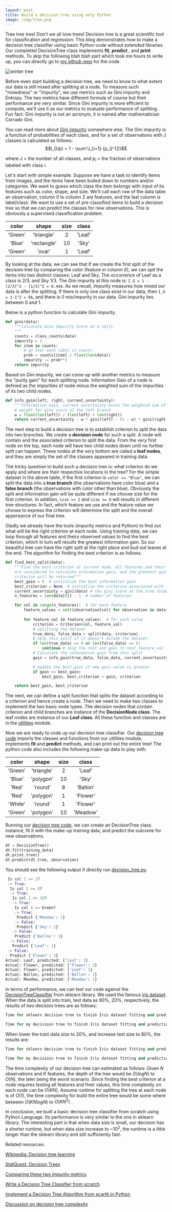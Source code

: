 ```yaml
---
layout: post
title: Build a decision tree using only Python
image: /img/tree.png
---
```


Tree tree tree! Don't we all love trees! Decision tree is a great scientific tool for classification and regression. This blog demonstrates how to make a decision tree classifier using basic Python code without extended libraries.  Our completed DecisionTree class implements **fit**, **predict** , and **print** methods. To skip the following blah blah part which took me hours to write up, you can directly go to [my github repo](https://github.com/qianjing2020/CS-Build-Week-I-/tree/master/src) for the code. 

![winter tree](https://www.texastreetrimmers.com/wp-content/uploads/2015/12/Frozen-Tree-in-Winter.jpg)     

Before even start building a decision tree, we need to know to what extent our data is still mixed after splitting at a node. To measure such "mixedness" or "impurity", we use metrics such as Gini impurity and Entropy. The two metrics have different formula of course but their performance are very similar. Since Gini impurity is more efficient to compute, we'll use it as our metrics to evaluate performance of splitting. Fun fact: Gini impurity is not an acronym, it is named after mathematician Corrado Gini.  

You can read more about [Gini impurity](https://en.wikipedia.org/wiki/Decision_tree_learning#Gini_impurity) somewhere else. The Gini impurity is a function of probabilities of each class, and for a set of observations with J classes is calculated as follows: 
$$I_G(p) = 1 - \sum^J_{i=1} {p_i}^{2}$$

where $J$ = the number of all classes, and $p_i$ = the fraction of observations labeled with class $i$.

Let's start with simple example. Suppose we have a task to identify items from images, and the items have been boiled down to numbers and/or categories. We want to guess which class the item belongs with input of its features such as color, shape, and size. We'll call each row of the data table an observation, column 0 to column 2 are features, and the last column is label/class. We want to use a set of pre-classified items to build a decision tree so that we can predict the classes for new observations. This is obviously a supervised classification problem. 

| color    |  shape     |  size  |  class   |
| :-----:  |  :-----:   | :-----:|  :-----:  |    
|'Green'   |  'triangle'|  2   |  'Leaf'     |  
|  'Blue'  |  'rectangle' |  10  |  'Sky'      | 
|  'Green'  |  'oval'   |  1  |  'Leaf'   |  

By looking at the data, we can see that if we create the first split of the decision tree by comparing the color (feature in column 0), we can spit the items into two distinct classes: Leaf and Sky. The occurrence of Leaf as a class is $2/3$, and Sky $1/3$. The Gini impurity at this node is:
```I_G = 1 - (2/3)^2 - (1/3)^2 = 0.444```. As we recall, impurity measures how mixed our data is after the splitting.  If there is only one class exist in our data, then ```I_G = 1-1^2 = 0$```, and there is 0 mix/impurity in our data. Gini impurity lies between 0 and 1.

Below is a python function to calculate Gini impurity.
```python
def gini(data):
    """Calculate Gini Impurity Score at a split.
    """
    counts = class_counts(data)
    impurity = 1
    for item in counts:
        # go over each label in counts
        prob = counts[item] / float(len(data))
        impurity -= prob**2
    return impurity
```
Based on Gini impurity, we can come up with another metrics to measure the "purity gain" for each splitting node. Information Gain of a node is defined as the impurities of node minus the weighted sum of the impurities of its two child nodes. 

~~~python
def info_gain(left, right, current_uncertainty):
    """Information Gain, current uncertainty minus the weighted sum of impurities of child nodes """
    # weight for gini score of the left branch
    w = float(len(left)) / (len(left) + len(right))
    return current_uncertainty - w * gini(left) - (1 - w) * gini(right)
~~~

The next step to build a decision tree is to establish criterion to split the data into two branches. We create a **decision node** for such a split. A node will contain  and the associated criterion to split the data. From the very first node on the top, each node will have two child nodes down until no further split can happen. These nodes at the very bottom are called a **leaf nodes**, and they are simply the set of the classes appeared in training data. 

The tricky question to build such a decision tree is: what criterion do we apply and where are their respective locations in the tree? For the simple dataset in the above table, if the first criterion is ```color == "Blue"```, we can split the data into a **true branch** (the observations have color blue) and a **false branch** (the observations with color other than blue). Obviously the split and information gain will be quite different if we choose size for the first criterion. In addition, ```size >= 2``` and ```size >= 8``` will results in different tree structures. In fact, which feature we use and the feature value we choose to express the criterion will determine the split and the overall appereance of our final tree.  

Gladly we already have the tools (impurity metrics and Python) to find out what will be the right criterion at each node. Using training data, we can loop through all features and theirs observed values to find the best criterion, which in turn will results the greatest information gain. So our beautiful tree can have the right split at the right place and bud out leaves at the end. The algorithm for finding the best criterion is as follows.

~~~python
def find_best_split(data):
    """Find the best criterion at current node. All features and their unique values 
    are considered to calculate information gain, and the greatest gain and correspondent
    criterion will be returned"""
    best_gain = 0  # initialize the best information gain
    best_criterion = None  # initialize the criterion associated with the best gain
    current_uncertainty = gini(data) # the gini score at the tree stump
    n_features = len(data[0]) - 1  # number of features

    for col in range(n_features):  # for each feature
        feature_values = set([observation[col] for observation in data])  # unique values in the col
        
        for feature_val in feature_values:  # for each value
            criterion = Criterion(col, feature_val)
            # splitting the dataset
            true_data, false_data = split(data, criterion)
            # Skip this split if it doesn't divide the dataset.
            if len(true_data) == 0 or len(false_data) == 0:
                continue # skip the rest and goes to next feature_val
            # Calculate the information gain from this split
            gain = info_gain(true_data, false_data, current_uncertainty)

            # Update the best_gain if new gain value is greater
            if gain >= best_gain:
                best_gain, best_criterion = gain, criterion

    return best_gain, best_criterion
~~~

The next, we can define a split function that splits the dataset according to a criterion and hence create a node. Then we need to make two classes to implement the two basic node types. The decision nodes that contain criterion and child branches are instance of the **DecisionNode class**. The leaf nodes are instance of our **Leaf class**.  All these function and classes are in the [utilities](https://github.com/qianjing2020/CS-Build-Week-I-/blob/master/src/utilities.py) module. 

Now we are ready to code up our decision tree classifier. Our [decision tree code](https://github.com/qianjing2020/CS-Build-Week-I-/blob/master/src/decision_tree.py) imports the classes and functions from our utilities module, implements **fit** and **predict** methods, and can print out the entire tree! The python code also includes the following make-up data to play with. 

| color    |  shape     |  size  |  class   |
| :-----:  |  :-----:   | :-----:|  :-----:  |    
|'Green'   |  'triangle'|  2   |  'Leaf'     |  
|  'Blue'  |  'polygon' |  10  |  'Sky'      | 
|  'Red'   |  'round'   |  8   |  'Ballon'   |  
|  'Red'   |  'polygon' |  1   |  'Flower'   |  
|  'White' |  'round'   |  1   |  'Flower'   |  
|  'Green' |  'polygon' |  10  |  'Meadow'   | 

Running our [decision tree code](https://github.com/qianjing2020/CS-Build-Week-I-/blob/master/src/decision_tree.py), we can create an DecisionTree class instance, fit it with the make-up training data, and predict the outcome for new observations.

```python
dt = DecisionTree()
dt.fit(training_data)
dt.print_tree()
dt.predict(dt.tree, observation)
```
You should see the following output if directly run [decision_tree.py](https://github.com/qianjing2020/CS-Build-Week-I-/blob/master/src/decision_tree.py).  

~~~python
 Is col 2 >= 2?
 -> True:
  Is col 2 >= 8?
  -> True:
   Is col 2 >= 10?
   -> True:
    Is col 0 == Green?
    -> True:
     Predict {'Meadow': 1}
    -> False:
     Predict {'Sky': 1}
   -> False:
    Predict {'Ballon': 1}
  -> False:
   Predict {'Leaf': 1}
 -> False:
  Predict {'Flower': 2}
Actual: Leaf, predicted: {'Leaf': 1}
Actual: Flower, predicted: {'Flower': 2}
Actual: Flower, predicted: {'Leaf': 1}
Actual: Ballon, predicted: {'Ballon': 1}
Actual: Meadow, predicted: {'Meadow': 1}
~~~

In terms of performance, we can test our code against the [ DecisionTreeClassifier](https://scikit-learn.org/stable/modules/tree.html#tree-classification) from sklearn library. We used the famous [iris dataset](https://archive.ics.uci.edu/ml/datasets/iris). When the data is split into train, test data as 80%, 20%, respectively, the results of two decision trees are as follows:

~~~python
Time for sklearn decision tree to finish Iris dataset fitting and prediction is 0.0404 seconds. Accuracy score is 1.0

Time for my decisioin tree to finish Iris dataset fitting and prediction is 0.0452 seconds. Accuracy score is 1.0
~~~

When lower the train data size to 20%, and increase test size to 80%, the results are:

~~~python
Time for sklearn decision tree to finish Iris dataset fitting and prediction is 0.0400 seconds. Accuracy score is 0.9333

Time for my decisioin tree to finish Iris dataset fitting and prediction is 0.0055 seconds. Accuracy score is 0.9333
~~~

The time complexity of our decision tree can estimated as follows: 
Given $N$ observations and $K$ features, the depth of the tree would be $O(logN)$ to $O(N)$, the later being the worst scenario. Since finding the best criterion at a node requires testing all features and their values, this time complexity on each node can be $O(KN)$. Assume runtime for splitting the tree at each node is of $O(1)$, the time complexity for build the entire tree would be some where between $O(KNlogN)$ to $O(KN^2)$ . 

In conclusion, we built a basic decision tree classifier from scratch using Python Language. Its performance is very similar to the one in sklearn library. The interesting part is that when data size is small, our decision has a shorter runtime, but when data size increase to ~$10^2$, the runtime is a little longer than the sklearn library and still sufficiently fast. 


Related resources:

[Wikipedia: Decision tree learning](https://en.wikipedia.org/wiki/Decision_tree_learning)

[StatQuest: Decision Trees](https://www.youtube.com/watch?v=7VeUPuFGJHk&t=909s)

[Comparing these two impurity metrics](https://www.quora.com/What-is-difference-between-Gini-Impurity-and-Entropy-in-Decision-Tree#:~:text=in%20a%20node.-,Gini%3A%2D%20It%20shows%20that%20the%20data%20point%20that%20we%20have,small%20values%20show%20less%20impurity.)

[Write a Decision Tree Classifier from scratch](https://www.youtube.com/watch?v=LDRbO9a6XPU)

[Implement a Decision Tree Algorithm from scarth in Python](https://machinelearningmastery.com/implement-decision-tree-algorithm-scratch-python/)

[Discussion on decision tree complexity](https://www.quora.com/How-do-I-calculate-the-time-complexity-of-a-decision-tree-machine-learning-algorithm)
